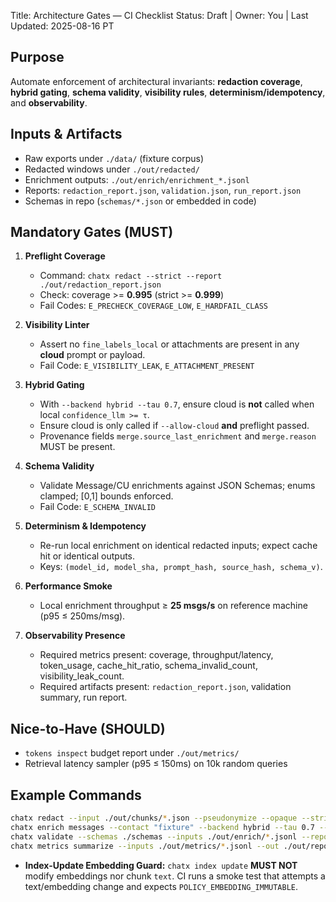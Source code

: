 Title: Architecture Gates — CI Checklist
Status: Draft | Owner: You | Last Updated: 2025-08-16 PT

## Purpose
Automate enforcement of architectural invariants: **redaction coverage**, **hybrid gating**, **schema validity**, **visibility rules**, **determinism/idempotency**, and **observability**.

## Inputs & Artifacts
- Raw exports under `./data/` (fixture corpus)
- Redacted windows under `./out/redacted/`
- Enrichment outputs: `./out/enrich/enrichment_*.jsonl`
- Reports: `redaction_report.json`, `validation.json`, `run_report.json`
- Schemas in repo (`schemas/*.json` or embedded in code)

## Mandatory Gates (MUST)
1) **Preflight Coverage**
   - Command: `chatx redact --strict --report ./out/redaction_report.json`
   - Check: coverage >= **0.995** (strict >= **0.999**)
   - Fail Codes: `E_PRECHECK_COVERAGE_LOW`, `E_HARDFAIL_CLASS`

2) **Visibility Linter**
   - Assert no `fine_labels_local` or attachments are present in any **cloud** prompt or payload.
   - Fail Code: `E_VISIBILITY_LEAK`, `E_ATTACHMENT_PRESENT`

3) **Hybrid Gating**
   - With `--backend hybrid --tau 0.7`, ensure cloud is **not** called when local `confidence_llm >= τ`.
   - Ensure cloud is only called if `--allow-cloud` **and** preflight passed.
   - Provenance fields `merge.source_last_enrichment` and `merge.reason` MUST be present.

4) **Schema Validity**
   - Validate Message/CU enrichments against JSON Schemas; enums clamped; [0,1] bounds enforced.
   - Fail Code: `E_SCHEMA_INVALID`

5) **Determinism & Idempotency**
   - Re-run local enrichment on identical redacted inputs; expect cache hit or identical outputs.
   - Keys: `(model_id, model_sha, prompt_hash, source_hash, schema_v)`.

6) **Performance Smoke**
   - Local enrichment throughput ≥ **25 msgs/s** on reference machine (p95 ≤ 250ms/msg).

7) **Observability Presence**
   - Required metrics present: coverage, throughput/latency, token_usage, cache_hit_ratio, schema_invalid_count, visibility_leak_count.
   - Required artifacts present: `redaction_report.json`, validation summary, run report.

## Nice-to-Have (SHOULD)
- `tokens inspect` budget report under `./out/metrics/`
- Retrieval latency sampler (p95 ≤ 150ms) on 10k random queries

## Example Commands
```bash
chatx redact --input ./out/chunks/*.json --pseudonymize --opaque --strict --report ./out/redaction_report.json
chatx enrich messages --contact "fixture" --backend hybrid --tau 0.7 --context 2 --max-out 800
chatx validate --schemas ./schemas --inputs ./out/enrich/*.jsonl --report ./out/validation.json
chatx metrics summarize --inputs ./out/metrics/*.jsonl --out ./out/reports/run_report.json
```

- **Index-Update Embedding Guard:** `chatx index update` **MUST NOT** modify embeddings nor chunk `text`. CI runs a smoke test that attempts a text/embedding change and expects `POLICY_EMBEDDING_IMMUTABLE`.
